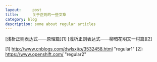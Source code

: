 ```yaml
---
layout:     post
title:      关于正则的一些文章
category: blog
description: some about regular articles
---
```


[浅析正则表达式——原理篇][1]
[浅析正则表达式——柳暗花明又一村篇][2]


[1]    http://www.cnblogs.com/dwlsxj/p/3532458.html "regular1"
[2]:    https://www.openshift.com/  "regular2"